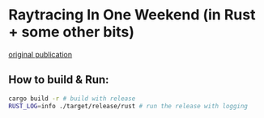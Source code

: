 # Raytracing In One Weekend (in Rust + some other bits)
[original publication](https://raytracing.github.io/)

## How to build & Run:
```bash
cargo build -r # build with release
RUST_LOG=info ./target/release/rust # run the release with logging 
```